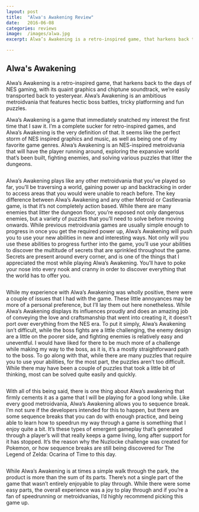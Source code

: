 ```yaml
---
layout: post
title:  "Alwa's Awakening Review"
date:   2016-06-08
categories: reviews
image:  /images/alwa.jpg
excerpt: Alwa’s Awakening is a retro-inspired game, that harkens back to the days of NES gaming, with its quaint graphics and chiptune soundtrack, we’re easily transported back to yesteryear.

---
```

## Alwa's Awakening

Alwa’s Awakening is a retro-inspired game, that harkens back to the days of NES gaming, with its quaint graphics and chiptune soundtrack, we’re easily transported back to yesteryear.  Alwa’s Awakening is an ambitious metroidvania that features hectic boss battles, tricky platforming and fun puzzles.

Alwa’s Awakening is a game that immediately snatched my interest the first time that I saw it.  I’m a complete sucker for retro-inspired games, and Alwa’s Awakening is the very definition of that.  It seems like the perfect storm of NES inspired graphics and music, as well as being one of my favorite game genres.  Alwa’s Awakening is an NES-inspired metroidvania that will have the player running around, exploring the expansive world that’s been built, fighting enemies, and solving various puzzles that litter the dungeons.

<img class="gfyitem" data-id="CreepyAlarmingBorderterrier" />

Alwa’s Awakening plays like any other metroidvania that you’ve played so far, you’ll be traversing a world, gaining power up and backtracking in order to access areas that you would were unable to reach before.  The key difference between Alwa’s Awakening and any other Metroid or Castlevania game, is that it’s not completely action based.  While there are many enemies that litter the dungeon floor, you’re exposed not only dangerous enemies, but a variety of puzzles that you’ll need to solve before moving onwards.  While previous metroidvania games are usually simple enough to progress in once you get the required power up, Alwa’s Awakening will push you to use your new abilities in new and interesting ways.  Not only will you use these abilities to progress further into the game, you’ll use your abilities to discover the multitude of secrets that are sprinkled throughout the game.  Secrets are present around every corner, and is one of the things that I appreciated the most while playing Alwa’s Awakening.  You’ll have to poke your nose into every nook and cranny in order to discover everything that the world has to offer you.

<img class="gfyitem" data-id="ShabbyAnnualAfricanharrierhawk" />

While my experience with Alwa’s Awakening was wholly positive, there were a couple of issues that I had with the game.  These little annoyances may be more of a personal preference, but I’ll lay them out here nonetheless.  While Alwa’s Awakening displays its influences proudly and does an amazing job of conveying the love and craftsmanship that went into creating it, it doesn’t port over everything from the NES era.  To put it simply, Alwa’s Awakening isn’t difficult, while the boss fights are a little challenging, the enemy design are a little on the poorer side, and fighting enemies is relatively easy and uneventful.  I would have liked for there to be much more of a challenge while making my way to the boss, as it is, it’s a mostly straightforward path to the boss.  To go along with that, while there are many puzzles that require you to use your abilities, for the most part, the puzzles aren’t too difficult.  While there may have been a couple of puzzles that took a little bit of thinking, most can be solved quite easily and quickly.

<img class="gfyitem" data-id="HomelyLikelyAvocet" />

With all of this being said, there is one thing about Alwa’s awakening that firmly cements it as a game that I will be playing for a good long while.  Like every good metroidvania, Alwa’s Awakening allows you to sequence break.  I’m not sure if the developers intended for this to happen, but there are some sequence breaks that you can do with enough practice, and being able to learn how to speedrun my way through a game is something that I enjoy quite a bit.  It’s these types of emergent gameplay that’s generated through a player’s will that really keeps a game living, long after support for it has stopped.  It’s the reason why the Nuzlocke challenge was created for Pokemon, or how sequence breaks are still being discovered for The Legend of Zelda: Ocarina of Time to this day. 

<img class="gfyitem" data-id="ThickCautiousJoey" />

While Alwa’s Awakening is at times a simple walk through the park, the product is more than the sum of its parts.  There’s not a single part of the game that wasn’t entirely enjoyable to play through.  While there were some easy parts, the overall experience was a joy to play through and if you’re a fan of speedrunning or metroidvanias, I’d highly recommend picking this game up.
